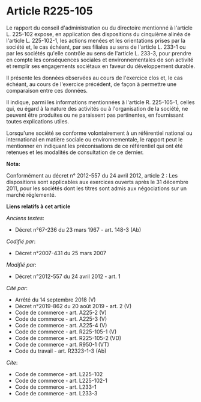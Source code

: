 # Article R225-105

Le rapport du conseil d'administration ou du directoire mentionné à l'article L. 225-102 expose, en application des
dispositions du cinquième alinéa de l'article L. 225-102-1, les actions menées et les orientations prises par la société et,
le cas échéant, par ses filiales au sens de l'article L. 233-1 ou par les sociétés qu'elle contrôle au sens de l'article L.
233-3, pour prendre en compte les conséquences sociales et environnementales de son activité et remplir ses engagements
sociétaux en faveur du développement durable. 

Il présente les données observées au cours de l'exercice clos et, le cas échéant, au cours de l'exercice précédent, de façon
à permettre une comparaison entre ces données. 

Il indique, parmi les informations mentionnées à l'article R. 225-105-1, celles qui, eu égard à la nature des activités ou à
l'organisation de la société, ne peuvent être produites ou ne paraissent pas pertinentes, en fournissant toutes explications
utiles. 

Lorsqu'une société se conforme volontairement à un référentiel national ou international en matière sociale ou
environnementale, le rapport peut le mentionner en indiquant les préconisations de ce référentiel qui ont été retenues et les
modalités de consultation de ce dernier.

**Nota:**

Conformément au décret n° 2012-557 du 24 avril 2012, article 2 : Les  dispositions sont applicables aux exercices ouverts
après le 31 décembre  2011, pour les sociétés dont les titres sont admis aux négociations sur  un marché réglementé.

**Liens relatifs à cet article**

_Anciens textes_:

  - Décret n°67-236 du 23 mars 1967 - art. 148-3 (Ab)

_Codifié par_:

  - Décret n°2007-431 du 25 mars 2007

_Modifié par_:

  - Décret n°2012-557 du 24 avril 2012 - art. 1

_Cité par_:

  - Arrêté du 14 septembre 2018 (V)
  - Décret n°2019-862 du 20 août 2019 - art. 2 (V)
  - Code de commerce - art. A225-2 (V)
  - Code de commerce - art. A225-3 (V)
  - Code de commerce - art. A225-4 (V)
  - Code de commerce - art. R225-105-1 (V)
  - Code de commerce - art. R225-105-2 (VD)
  - Code de commerce - art. R950-1 (VT)
  - Code du travail - art. R2323-1-3 (Ab)

_Cite_:

  - Code de commerce - art. L225-102
  - Code de commerce - art. L225-102-1
  - Code de commerce - art. L233-1
  - Code de commerce - art. L233-3
